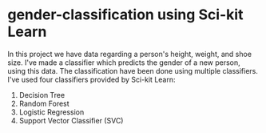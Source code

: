 # gender-classification using Sci-kit Learn
In this project we have data regarding a person's height, weight, and shoe size. I've made a classifier which predicts the gender of a new person, using this data. The classification have been done using multiple classifiers.
I've used four classifiers provided by Sci-kit Learn:
1) Decision Tree 
2) Random Forest
3) Logistic Regression
4) Support Vector Classifier (SVC)
